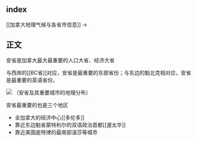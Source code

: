 
## index

[[加拿大地理气候与各省市信息]] ->


## 正文

安省是加拿大最大最重要的人口大省、经济大省

与西岸的[[BC省]]对应，安省是最重要的东部省份；与东边的魁北克相对应，安省是最重要的英语省份。

![](https://picture-guan.oss-cn-hangzhou.aliyuncs.com/20230301131636.png)
（安省及其重要城市的地理分布）

安省最重要的也是三个地区
- 全加拿大的经济中心[[多伦多]]
- 靠近东边魁省蒙特利尔的双语政治首都[[渥太华]]
- 靠近美国底特律的最南部温莎等城市